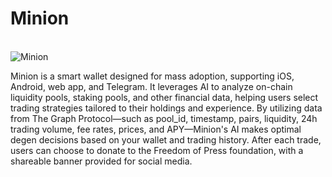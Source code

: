 # Minion

<br/>
<img src="./banner.png" alt="Minion">
<br/>

Minion is a smart wallet designed for mass adoption, supporting iOS, Android, web app, and Telegram. It leverages AI to analyze on-chain liquidity pools, staking pools, and other financial data, helping users select trading strategies tailored to their holdings and experience. By utilizing data from The Graph Protocol—such as pool_id, timestamp, pairs, liquidity, 24h trading volume, fee rates, prices, and APY—Minion's AI makes optimal degen decisions based on your wallet and trading history. After each trade, users can choose to donate to the Freedom of Press foundation, with a shareable banner provided for social media.


